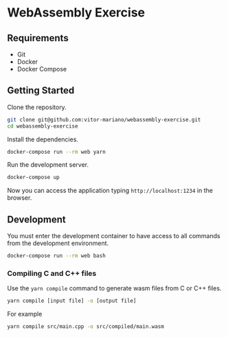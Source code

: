 # WebAssembly Exercise

## Requirements

- Git
- Docker
- Docker Compose

## Getting Started

Clone the repository.

```sh
git clone git@github.com:vitor-mariano/webassembly-exercise.git
cd webassembly-exercise
```

Install the dependencies.

```sh
docker-compose run --rm web yarn
```

Run the development server.

```sh
docker-compose up
```

Now you can access the application typing `http://localhost:1234` in the browser.

## Development

You must enter the development container to have access to all commands from the development environment.

```sh
docker-compose run --rm web bash
```

### Compiling C and C++ files

Use the `yarn compile` command to generate wasm files from C or C++ files.

```sh
yarn compile [input file] -o [output file]
```

For example

```sh
yarn compile src/main.cpp -o src/compiled/main.wasm
```
